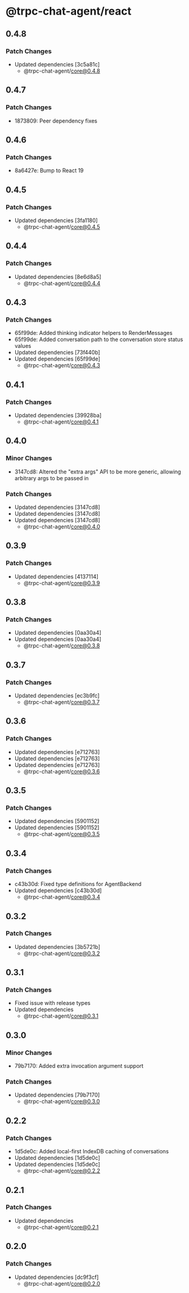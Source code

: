 # @trpc-chat-agent/react

## 0.4.8

### Patch Changes

- Updated dependencies [3c5a81c]
  - @trpc-chat-agent/core@0.4.8

## 0.4.7

### Patch Changes

- 1873809: Peer dependency fixes

## 0.4.6

### Patch Changes

- 8a6427e: Bump to React 19

## 0.4.5

### Patch Changes

- Updated dependencies [3fa1180]
  - @trpc-chat-agent/core@0.4.5

## 0.4.4

### Patch Changes

- Updated dependencies [8e6d8a5]
  - @trpc-chat-agent/core@0.4.4

## 0.4.3

### Patch Changes

- 65f99de: Added thinking indicator helpers to RenderMessages
- 65f99de: Added conversation path to the conversation store status values
- Updated dependencies [73f440b]
- Updated dependencies [65f99de]
  - @trpc-chat-agent/core@0.4.3

## 0.4.1

### Patch Changes

- Updated dependencies [39928ba]
  - @trpc-chat-agent/core@0.4.1

## 0.4.0

### Minor Changes

- 3147cd8: Altered the "extra args" API to be more generic, allowing arbitrary args to be passed in

### Patch Changes

- Updated dependencies [3147cd8]
- Updated dependencies [3147cd8]
- Updated dependencies [3147cd8]
  - @trpc-chat-agent/core@0.4.0

## 0.3.9

### Patch Changes

- Updated dependencies [4137114]
  - @trpc-chat-agent/core@0.3.9

## 0.3.8

### Patch Changes

- Updated dependencies [0aa30a4]
- Updated dependencies [0aa30a4]
  - @trpc-chat-agent/core@0.3.8

## 0.3.7

### Patch Changes

- Updated dependencies [ec3b9fc]
  - @trpc-chat-agent/core@0.3.7

## 0.3.6

### Patch Changes

- Updated dependencies [e712763]
- Updated dependencies [e712763]
- Updated dependencies [e712763]
  - @trpc-chat-agent/core@0.3.6

## 0.3.5

### Patch Changes

- Updated dependencies [5901152]
- Updated dependencies [5901152]
  - @trpc-chat-agent/core@0.3.5

## 0.3.4

### Patch Changes

- c43b30d: Fixed type definitions for AgentBackend
- Updated dependencies [c43b30d]
  - @trpc-chat-agent/core@0.3.4

## 0.3.2

### Patch Changes

- Updated dependencies [3b5721b]
  - @trpc-chat-agent/core@0.3.2

## 0.3.1

### Patch Changes

- Fixed issue with release types
- Updated dependencies
  - @trpc-chat-agent/core@0.3.1

## 0.3.0

### Minor Changes

- 79b7170: Added extra invocation argument support

### Patch Changes

- Updated dependencies [79b7170]
  - @trpc-chat-agent/core@0.3.0

## 0.2.2

### Patch Changes

- 1d5de0c: Added local-first IndexDB caching of conversations
- Updated dependencies [1d5de0c]
- Updated dependencies [1d5de0c]
  - @trpc-chat-agent/core@0.2.2

## 0.2.1

### Patch Changes

- Updated dependencies
  - @trpc-chat-agent/core@0.2.1

## 0.2.0

### Patch Changes

- Updated dependencies [dc9f3cf]
  - @trpc-chat-agent/core@0.2.0
